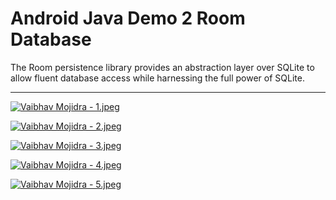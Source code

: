 # Android Java Demo 2 Room Database

The Room persistence library provides an abstraction layer over SQLite to allow fluent database access while harnessing the full power of SQLite.

---

[![Vaibhav Mojidra - 1.jpeg](https://raw.githubusercontent.com/VaibhavMojidra/Android-Java---Demo-2-Room-Database/master/screenshots/1.jpeg "Vaibhav Mojidra")](https://vaibhavmojidra.github.io/site/)

[![Vaibhav Mojidra - 2.jpeg](https://raw.githubusercontent.com/VaibhavMojidra/Android-Java---Demo-2-Room-Database/master/screenshots/2.jpeg "Vaibhav Mojidra")](https://vaibhavmojidra.github.io/site/)

[![Vaibhav Mojidra - 3.jpeg](https://raw.githubusercontent.com/VaibhavMojidra/Android-Java---Demo-2-Room-Database/master/screenshots/3.jpeg "Vaibhav Mojidra")](https://vaibhavmojidra.github.io/site/)

[![Vaibhav Mojidra - 4.jpeg](https://raw.githubusercontent.com/VaibhavMojidra/Android-Java---Demo-2-Room-Database/master/screenshots/4.jpeg "Vaibhav Mojidra")](https://vaibhavmojidra.github.io/site/)

[![Vaibhav Mojidra - 5.jpeg](https://raw.githubusercontent.com/VaibhavMojidra/Android-Java---Demo-2-Room-Database/master/screenshots/5.jpeg "Vaibhav Mojidra")](https://vaibhavmojidra.github.io/site/)